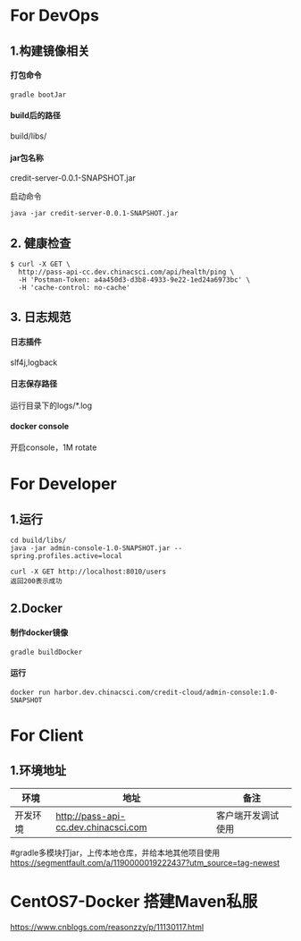 # For DevOps

## 1.构建镜像相关

#### 打包命令

```
gradle bootJar
```

#### build后的路径

build/libs/

#### jar包名称

credit-server-0.0.1-SNAPSHOT.jar

启动命令

```
java -jar credit-server-0.0.1-SNAPSHOT.jar
```

## 2. 健康检查

```shell
$ curl -X GET \
  http://pass-api-cc.dev.chinacsci.com/api/health/ping \
  -H 'Postman-Token: a4a450d3-d3b8-4933-9e22-1ed24a6973bc' \
  -H 'cache-control: no-cache'
```



## 3. 日志规范

#### 日志插件

slf4j,logback

#### 日志保存路径

运行目录下的logs/*.log

#### docker console

开启console，1M rotate




# For Developer

## 1.运行

```
cd build/libs/
java -jar admin-console-1.0-SNAPSHOT.jar --spring.profiles.active=local

curl -X GET http://localhost:8010/users 
返回200表示成功 
```

## 2.Docker 

#### 制作docker镜像

```
gradle buildDocker
```

#### 运行

```
docker run harbor.dev.chinacsci.com/credit-cloud/admin-console:1.0-SNAPSHOT
```





# For Client

## 1.环境地址

| 环境     | 地址                                            | 备注               |
| -------- | ----------------------------------------------- | ------------------ |
| 开发环境 | http://pass-api-cc.dev.chinacsci.com | 客户端开发调试使用 |

#gradle多模块打jar，上传本地仓库，并给本地其他项目使用
https://segmentfault.com/a/1190000019222437?utm_source=tag-newest

# CentOS7-Docker 搭建Maven私服
https://www.cnblogs.com/reasonzzy/p/11130117.html




